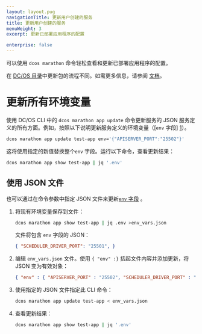 ```yaml
---
layout: layout.pug
navigationTitle: 更新用户创建的服务
title: 更新用户创建的服务
menuWeight: 3
excerpt: 更新已部署应用程序的配置

enterprise: false
---
```



可以使用 `dcos marathon` 命令轻松查看和更新已部署应用程序的配置。

在 [DC/OS 目录](/mesosphere/dcos/cn/1.12/gui/catalog/)中更新包的流程不同。如需更多信息，请参阅 [文档](/mesosphere/dcos/cn/1.12/deploying-services/config-universe-service/)。

# 更新所有环境变量

使用 DC/OS CLI 中的 `dcos marathon app update` 命令更新服务的 JSON 服务定义的所有方面。例如，按照以下说明更新服务定义的环境变量（[`env` 字段] [1]）。

```bash
dcos marathon app update test-app env='{"APISERVER_PORT":"25502"}'
```

这将使用指定的新值替换整个`env` 字段。运行以下命令，查看更新结果：

```bash
dcos marathon app show test-app | jq '.env'
```

## 使用 JSON 文件

也可以通过在命令参数中指定 JSON 文件来更新[`env` 字段][1] 。

1. 将现有环境变量保存到文件：

    ```bash
    dcos marathon app show test-app | jq .env >env_vars.json
    ```

    文件将包含 `env` 字段的 JSON：

    ```json
    { "SCHEDULER_DRIVER_PORT": "25501", }
    ```

1. 编辑 `env_vars.json` 文件。使用 `{ "env" :}` 括起文件内容并添加更新，将 JSON 变为有效对象：

    ```json
    { "env" : { "APISERVER_PORT" : "25502", "SCHEDULER_DRIVER_PORT" : "25501" } }
    ```

1. 使用指定的 JSON 文件指定此 CLI 命令：

    ```bash
    dcos marathon app update test-app < env_vars.json
    ```

1. 查看更新结果：

    ```bash
    dcos marathon app show test-app | jq '.env'
    ```

 [1]: /mesosphere/dcos/cn/1.12/cli/
